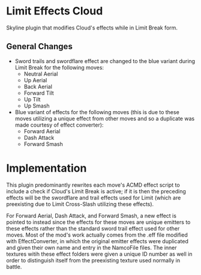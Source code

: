 # Limit Effects Cloud
Skyline plugin that modifies Cloud's effects while in Limit Break form.

## General Changes
* Sword trails and swordflare effect are changed to the blue variant during Limit Break for the following moves:
  * Neutral Aerial
  * Up Aerial
  * Back Aerial
  * Forward Tilt
  * Up Tilt
  * Up Smash
* Blue variant of effects for the following moves (this is due to these moves utilizing a unique effect from other moves and so a duplicate was made courtesy of effect converter):
  * Forward Aerial
  * Dash Attack
  * Forward Smash

# Implementation
This plugin predominantly rewrites each move's ACMD effect script to include a check if Cloud's Limit Break is active; if it is then the preceding effects will be the swordflare and trail effects used for Limit (which are preexisting due to Limit Cross-Slash utilizing these effects).

For Forward Aerial, Dash Attack, and Forward Smash, a new effect is pointed to instead since the effects for these moves are unique emitters to these effects rather than the standard sword trail effect used for other moves. Most of the mod's work actually comes from the .eff file modified with EffectConverter, in which the original emitter effects were duplicated and given their own name and entry in the NamcoFile files. The inner textures witih these effect folders were given a unique ID number as well in order to distinguish itself from the preexisting texture used normally in battle.

